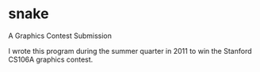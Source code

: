 snake
=====

A Graphics Contest Submission

I wrote this program during the summer quarter in 2011 to win the Stanford CS106A graphics contest.

